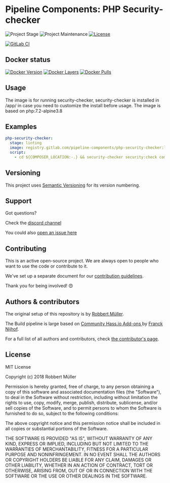 # Pipeline Components: PHP Security-checker

![Project Stage][project-stage-shield]
![Project Maintenance][maintenance-shield]
[![License][license-shield]](LICENSE)

[![GitLab CI][gitlabci-shield]][gitlabci]

## Docker status

[![Docker Version][version-shield]][microbadger]
[![Docker Layers][layers-shield]][microbadger]
[![Docker Pulls][pulls-shield]][dockerhub]

## Usage

The image is for running security-checker, security-checker is installed in /app/ in case you need to customize the install before usage. The image is based on php:7.2-alpine3.8

## Examples

```yaml
php-security-checker:
  stage: linting
  image: registry.gitlab.com/pipeline-components/php-security-checker:latest
  script:
    - cd ${COMPOSER_LOCATION:-.} && security-checker security:check composer.lock
```

## Versioning

This project uses [Semantic Versioning][semver] for its version numbering.

## Support

Got questions?

Check the [discord channel][discord]

You could also [open an issue here][issue]

## Contributing

This is an active open-source project. We are always open to people who want to
use the code or contribute to it.

We've set up a separate document for our [contribution guidelines](CONTRIBUTING.md).

Thank you for being involved! :heart_eyes:

## Authors & contributors

The original setup of this repository is by [Robbert Müller][mjrider].

The Build pipeline is large based on [Community Hass.io Add-ons
][hassio-addons] by [Franck Nijhof][frenck].

For a full list of all authors and contributors,
check [the contributor's page][contributors].

## License

MIT License

Copyright (c) 2018 Robbert Müller

Permission is hereby granted, free of charge, to any person obtaining a copy
of this software and associated documentation files (the "Software"), to deal
in the Software without restriction, including without limitation the rights
to use, copy, modify, merge, publish, distribute, sublicense, and/or sell
copies of the Software, and to permit persons to whom the Software is
furnished to do so, subject to the following conditions:

The above copyright notice and this permission notice shall be included in all
copies or substantial portions of the Software.

THE SOFTWARE IS PROVIDED "AS IS", WITHOUT WARRANTY OF ANY KIND, EXPRESS OR
IMPLIED, INCLUDING BUT NOT LIMITED TO THE WARRANTIES OF MERCHANTABILITY,
FITNESS FOR A PARTICULAR PURPOSE AND NONINFRINGEMENT. IN NO EVENT SHALL THE
AUTHORS OR COPYRIGHT HOLDERS BE LIABLE FOR ANY CLAIM, DAMAGES OR OTHER
LIABILITY, WHETHER IN AN ACTION OF CONTRACT, TORT OR OTHERWISE, ARISING FROM,
OUT OF OR IN CONNECTION WITH THE SOFTWARE OR THE USE OR OTHER DEALINGS IN THE
SOFTWARE.

[commits]: https://gitlab.com/pipeline-components/php-security-checker/commits/master
[contributors]: https://gitlab.com/pipeline-components/php-security-checker/graphs/master
[dockerhub]: https://hub.docker.com/r/pipelinecomponents/php-security-checker
[license-shield]: https://img.shields.io/badge/License-MIT-green.svg
[mjrider]: https://gitlab.com/mjrider
[discord]: https://discord.gg/vhxWFfP
[gitlabci-shield]: https://img.shields.io/gitlab/pipeline/pipeline-components/php-security-checker.svg
[gitlabci]: https://gitlab.com/pipeline-components/php-security-checker/commits/master
[issue]: https://gitlab.com/pipeline-components/php-security-checker/issues
[keepchangelog]: http://keepachangelog.com/en/1.0.0/
[layers-shield]: https://images.microbadger.com/badges/image/pipelinecomponents/php-security-checker.svg
[maintenance-shield]: https://img.shields.io/maintenance/yes/2021.svg
[microbadger]: https://microbadger.com/images/pipelinecomponents/php-security-checker
[project-stage-shield]: https://img.shields.io/badge/project%20stage-production%20ready-brightgreen.svg
[pulls-shield]: https://img.shields.io/docker/pulls/pipelinecomponents/php-security-checker.svg
[releases]: https://gitlab.com/pipeline-components/php-security-checker/tags
[repository]: https://gitlab.com/pipeline-components/php-security-checker
[semver]: http://semver.org/spec/v2.0.0.html
[version-shield]: https://images.microbadger.com/badges/version/pipelinecomponents/php-security-checker.svg

[frenck]: https://github.com/frenck
[hassio-addons]: https://github.com/hassio-addons
